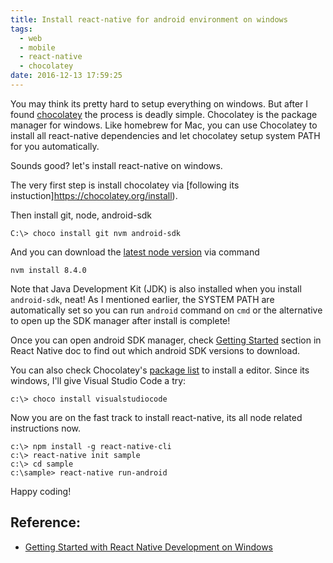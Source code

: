 ```yaml
---
title: Install react-native for android environment on windows
tags:
  - web
  - mobile
  - react-native
  - chocolatey
date: 2016-12-13 17:59:25
---
```



You may think its pretty hard to setup everything on windows. But after I found [chocolatey](http://chocolatey.org/) the process is deadly simple.
Chocolatey is the package manager for windows. Like homebrew for Mac, you can use Chocolatey to install all react-native dependencies and let chocolatey setup system PATH for you automatically.

Sounds good? let's install react-native on windows.

The very first step is install chocolatey via [following its instuction]https://chocolatey.org/install).

Then install git, node, android-sdk

```
C:\> choco install git nvm android-sdk
```

And you can download the [latest node version](https://nodejs.org/en/download/current/) via command

```
nvm install 8.4.0
```

Note that Java Development Kit (JDK) is also installed when you install `android-sdk`, neat!
As I mentioned earlier, the SYSTEM PATH are automatically set so you can run `android` command on `cmd` or the alternative to open up the SDK manager after install is complete! 

Once you can open android SDK manager, check [Getting Started](https://facebook.github.io/react-native/docs/getting-started.html#3-install-the-android-6-0-marshmallow-sdk) section in React Native doc to find out which android SDK versions to download.

You can also check Chocolatey's [package list](https://chocolatey.org/packages) to install a editor.
Since its windows, I'll give Visual Studio Code a try:

```
c:\> choco install visualstudiocode
```

Now you are on the fast track to install react-native, its all node related instructions now.

```
c:\> npm install -g react-native-cli
c:\> react-native init sample
c:\> cd sample
c:\sample> react-native run-android
```

Happy coding!

## Reference:

* [Getting Started with React Native Development on Windows](https://shift.infinite.red/getting-started-with-react-native-development-on-windows-90d85a72ae65#.pnkm80tv7)
